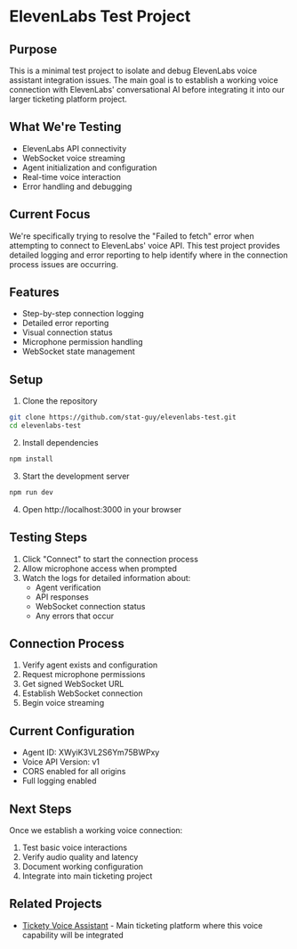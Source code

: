 # ElevenLabs Test Project

## Purpose
This is a minimal test project to isolate and debug ElevenLabs voice assistant integration issues. The main goal is to establish a working voice connection with ElevenLabs' conversational AI before integrating it into our larger ticketing platform project.

## What We're Testing
- ElevenLabs API connectivity
- WebSocket voice streaming
- Agent initialization and configuration
- Real-time voice interaction
- Error handling and debugging

## Current Focus
We're specifically trying to resolve the "Failed to fetch" error when attempting to connect to ElevenLabs' voice API. This test project provides detailed logging and error reporting to help identify where in the connection process issues are occurring.

## Features
- Step-by-step connection logging
- Detailed error reporting
- Visual connection status
- Microphone permission handling
- WebSocket state management

## Setup
1. Clone the repository
```bash
git clone https://github.com/stat-guy/elevenlabs-test.git
cd elevenlabs-test
```

2. Install dependencies
```bash
npm install
```

3. Start the development server
```bash
npm run dev
```

4. Open http://localhost:3000 in your browser

## Testing Steps
1. Click "Connect" to start the connection process
2. Allow microphone access when prompted
3. Watch the logs for detailed information about:
   - Agent verification
   - API responses
   - WebSocket connection status
   - Any errors that occur

## Connection Process
1. Verify agent exists and configuration
2. Request microphone permissions
3. Get signed WebSocket URL
4. Establish WebSocket connection
5. Begin voice streaming

## Current Configuration
- Agent ID: XWyiK3VL2S6Ym75BWPxy
- Voice API Version: v1
- CORS enabled for all origins
- Full logging enabled

## Next Steps
Once we establish a working voice connection:
1. Test basic voice interactions
2. Verify audio quality and latency
3. Document working configuration
4. Integrate into main ticketing project

## Related Projects
- [Tickety Voice Assistant](https://github.com/stat-guy/tickettalk-voice-assistant) - Main ticketing platform where this voice capability will be integrated